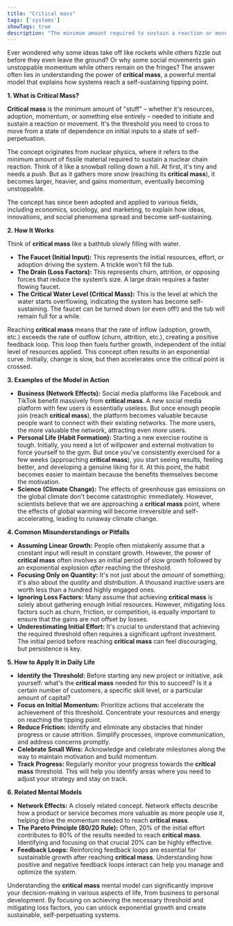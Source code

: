 ```yaml
---
title: "Critical mass"
tags: ['systems']
showTags: true
description: "The minimum amount required to sustain a reaction or movement. Many systems need a threshold level of resources or adoption to become self-sustaining."
---
```



Ever wondered why some ideas take off like rockets while others fizzle out before they even leave the ground? Or why some social movements gain unstoppable momentum while others remain on the fringes? The answer often lies in understanding the power of **critical mass**, a powerful mental model that explains how systems reach a self-sustaining tipping point.

**1. What is Critical Mass?**

**Critical mass** is the minimum amount of "stuff" – whether it's resources, adoption, momentum, or something else entirely – needed to initiate and sustain a reaction or movement. It's the threshold you need to cross to move from a state of dependence on initial inputs to a state of self-perpetuation.

The concept originates from nuclear physics, where it refers to the minimum amount of fissile material required to sustain a nuclear chain reaction. Think of it like a snowball rolling down a hill. At first, it's tiny and needs a push. But as it gathers more snow (reaching its **critical mass**), it becomes larger, heavier, and gains momentum, eventually becoming unstoppable.

The concept has since been adopted and applied to various fields, including economics, sociology, and marketing, to explain how ideas, innovations, and social phenomena spread and become self-sustaining.

**2. How It Works**

Think of **critical mass** like a bathtub slowly filling with water.

*   **The Faucet (Initial Input):** This represents the initial resources, effort, or adoption driving the system. A trickle won't fill the tub.
*   **The Drain (Loss Factors):** This represents churn, attrition, or opposing forces that reduce the system’s size. A large drain requires a faster flowing faucet.
*   **The Critical Water Level (Critical Mass):** This is the level at which the water starts overflowing, indicating the system has become self-sustaining. The faucet can be turned down (or even off!) and the tub will remain full for a while.

Reaching **critical mass** means that the rate of inflow (adoption, growth, etc.) exceeds the rate of outflow (churn, attrition, etc.), creating a positive feedback loop. This loop then fuels further growth, independent of the initial level of resources applied. This concept often results in an exponential curve. Initially, change is slow, but then accelerates once the critical point is crossed.

**3. Examples of the Model in Action**

*   **Business (Network Effects):** Social media platforms like Facebook and TikTok benefit massively from **critical mass**. A new social media platform with few users is essentially useless. But once enough people join (reach **critical mass**), the platform becomes valuable because people want to connect with their existing networks. The more users, the more valuable the network, attracting even *more* users.
*   **Personal Life (Habit Formation):** Starting a new exercise routine is tough. Initially, you need a lot of willpower and external motivation to force yourself to the gym. But once you've consistently exercised for a few weeks (approaching **critical mass**), you start seeing results, feeling better, and developing a genuine liking for it. At this point, the habit becomes easier to maintain because the benefits themselves become the motivation.
*   **Science (Climate Change):** The effects of greenhouse gas emissions on the global climate don't become catastrophic immediately. However, scientists believe that we are approaching a **critical mass** point, where the effects of global warming will become irreversible and self-accelerating, leading to runaway climate change.

**4. Common Misunderstandings or Pitfalls**

*   **Assuming Linear Growth:** People often mistakenly assume that a constant input will result in constant growth. However, the power of **critical mass** often involves an initial period of slow growth followed by an exponential explosion *after* reaching the threshold.
*   **Focusing Only on Quantity:** It's not just about the *amount* of something; it's also about the *quality* and *distribution*. A thousand inactive users are worth less than a hundred highly engaged ones.
*   **Ignoring Loss Factors:** Many assume that achieving **critical mass** is solely about gathering enough initial resources. However, mitigating loss factors such as churn, friction, or competition, is equally important to ensure that the gains are not offset by losses.
*   **Underestimating Initial Effort:** It's crucial to understand that achieving the required threshold often requires a significant upfront investment. The initial period before reaching **critical mass** can feel discouraging, but persistence is key.

**5. How to Apply It in Daily Life**

*   **Identify the Threshold:** Before starting any new project or initiative, ask yourself: what's the **critical mass** needed for this to succeed? Is it a certain number of customers, a specific skill level, or a particular amount of capital?
*   **Focus on Initial Momentum:** Prioritize actions that accelerate the achievement of this threshold. Concentrate your resources and energy on reaching the tipping point.
*   **Reduce Friction:** Identify and eliminate any obstacles that hinder progress or cause attrition. Simplify processes, improve communication, and address concerns promptly.
*   **Celebrate Small Wins:** Acknowledge and celebrate milestones along the way to maintain motivation and build momentum.
*   **Track Progress:** Regularly monitor your progress towards the **critical mass** threshold. This will help you identify areas where you need to adjust your strategy and stay on track.

**6. Related Mental Models**

*   **Network Effects:** A closely related concept. Network effects describe how a product or service becomes more valuable as more people use it, helping drive the momentum needed to reach **critical mass**.
*   **The Pareto Principle (80/20 Rule):** Often, 20% of the initial effort contributes to 80% of the results needed to reach **critical mass**. Identifying and focusing on that crucial 20% can be highly effective.
*   **Feedback Loops:** Reinforcing feedback loops are essential for sustainable growth after reaching **critical mass**. Understanding how positive and negative feedback loops interact can help you manage and optimize the system.

Understanding the **critical mass** mental model can significantly improve your decision-making in various aspects of life, from business to personal development. By focusing on achieving the necessary threshold and mitigating loss factors, you can unlock exponential growth and create sustainable, self-perpetuating systems.

